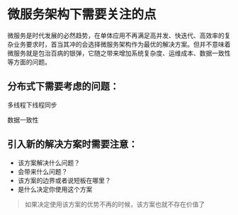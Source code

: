 # 微服务架构下需要关注的点

微服务是时代发展的必然趋势，在单体应用不再满足高并发、快迭代、高效率的复杂业务要求时，首当其冲的会选择微服务架构作为最优的解决方案。但并不意味着微服务就是包治百病的银弹，它随之带来增加系统复杂度、运维成本、数据一致性等方面的问题。

## 分布式下需要考虑的问题：

多线程下线程同步

数据一致性

## 引入新的解决方案时需要注意：

- 该方案解决什么问题？
- 会带来什么问题？
- 该方案的边界或者说短板在哪里？
- 是什么决定你使用这个方案

> 如果决定使用该方案的优势不再的时候，该方案也就不存在价值了

